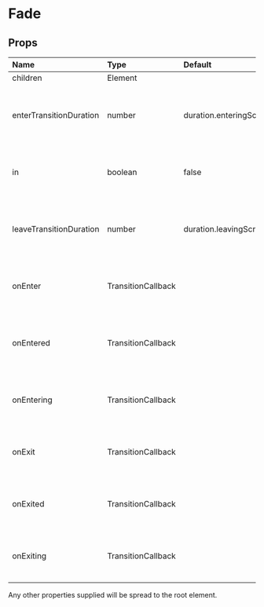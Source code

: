 <!--- This documentation is automatically generated, do not try to edit it. -->

# Fade



## Props
| Name | Type | Default | Description |
|:-----|:-----|:--------|:------------|
| children | Element |  |  |
| enterTransitionDuration | number | duration.enteringScreen | Duration of the animation when the element is entering. |
| in | boolean | false | If `true`, the component will transition in. |
| leaveTransitionDuration | number | duration.leavingScreen | Duration of the animation when the element is exiting. |
| onEnter | TransitionCallback |  | Callback fired before the component enters. |
| onEntered | TransitionCallback |  | Callback fired when the component has entered. |
| onEntering | TransitionCallback |  | Callback fired when the component is entering. |
| onExit | TransitionCallback |  | Callback fired before the component exits. |
| onExited | TransitionCallback |  | Callback fired when the component has exited. |
| onExiting | TransitionCallback |  | Callback fired when the component is exiting. |

Any other properties supplied will be spread to the root element.


